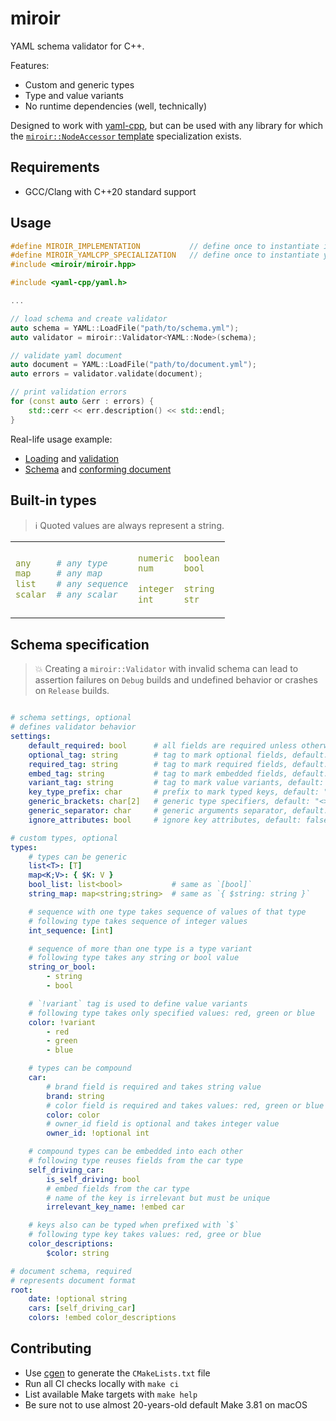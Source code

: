 # miroir

YAML schema validator for C++.

Features:

- Custom and generic types
- Type and value variants
- No runtime dependencies (well, technically)

Designed to work with [yaml-cpp](https://github.com/jbeder/yaml-cpp), but can be used with any library for which the [`miroir::NodeAccessor` template](https://gitlab.com/madyanov/miroir/-/blob/master/include/miroir/miroir.hpp#L15) specialization exists.

## Requirements

- GCC/Clang with C++20 standard support

## Usage

```cpp
#define MIROIR_IMPLEMENTATION           // define once to instantiate implementation
#define MIROIR_YAMLCPP_SPECIALIZATION   // define once to instantiate yaml-cpp bindings
#include <miroir/miroir.hpp>

#include <yaml-cpp/yaml.h>

...

// load schema and create validator
auto schema = YAML::LoadFile("path/to/schema.yml");
auto validator = miroir::Validator<YAML::Node>(schema);

// validate yaml document
auto document = YAML::LoadFile("path/to/document.yml");
auto errors = validator.validate(document);

// print validation errors
for (const auto &err : errors) {
    std::cerr << err.description() << std::endl;
}

```

Real-life usage example:

- [Loading](https://gitlab.com/madyanov/cgen/-/blob/master/src/libcgen/config.cpp#L113) and [validation](https://gitlab.com/madyanov/cgen/-/blob/master/src/libcgen/config.cpp#L123)
- [Schema](https://gitlab.com/madyanov/cgen/-/blob/master/src/libcgen/cgen.schema.yml.in) and [conforming document](https://gitlab.com/madyanov/cgen/-/blob/master/.cgen.yml)

## Built-in types

> :information_source: Quoted values are always represent a string.

<table>
<tr>
<td>

```yml
any     # any type
map     # any map
list    # any sequence
scalar  # any scalar
```

</td>
<td>

```yml
numeric
num

integer
int
```

</td>
<td>

```yml
boolean
bool

string
str
```

</td>
</tr>
</table>

## Schema specification

> :boom: Creating a `miroir::Validator` with invalid schema can lead to assertion failures on `Debug` builds and undefined behavior or crashes on `Release` builds.

```yml

# schema settings, optional
# defines validator behavior
settings:
    default_required: bool      # all fields are required unless otherwise specified, default: true
    optional_tag: string        # tag to mark optional fields, default: "optional"
    required_tag: string        # tag to mark required fields, default: "required"
    embed_tag: string           # tag to mark embedded fields, default: "embed"
    variant_tag: string         # tag to mark value variants, default: "variant"
    key_type_prefix: char       # prefix to mark typed keys, default: "$"
    generic_brackets: char[2]   # generic type specifiers, default: "<>"
    generic_separator: char     # generic arguments separator, default: ";"
    ignore_attributes: bool     # ignore key attributes, default: false

# custom types, optional
types:
    # types can be generic
    list<T>: [T]
    map<K;V>: { $K: V }
    bool_list: list<bool>           # same as `[bool]`
    string_map: map<string;string>  # same as `{ $string: string }`

    # sequence with one type takes sequence of values of that type
    # following type takes sequence of integer values
    int_sequence: [int]

    # sequence of more than one type is a type variant
    # following type takes any string or bool value
    string_or_bool:
        - string
        - bool

    # `!variant` tag is used to define value variants
    # following type takes only specified values: red, green or blue
    color: !variant
        - red
        - green
        - blue

    # types can be compound
    car:
        # brand field is required and takes string value
        brand: string
        # color field is required and takes values: red, green or blue
        color: color
        # owner_id field is optional and takes integer value
        owner_id: !optional int

    # compound types can be embedded into each other
    # following type reuses fields from the car type
    self_driving_car:
        is_self_driving: bool
        # embed fields from the car type
        # name of the key is irrelevant but must be unique
        irrelevant_key_name: !embed car

    # keys also can be typed when prefixed with `$`
    # following type key takes values: red, gree or blue
    color_descriptions:
        $color: string

# document schema, required
# represents document format
root:
    date: !optional string
    cars: [self_driving_car]
    colors: !embed color_descriptions

```

## Contributing

- Use [cgen](https://gitlab.com/madyanov/cgen) to generate the `CMakeLists.txt` file
- Run all CI checks locally with `make ci`
- List available Make targets with `make help`
- Be sure not to use almost 20-years-old default Make 3.81 on macOS
